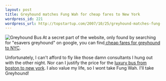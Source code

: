```yaml
--- 
layout: post
title: Greyhound matches Fung Wah for cheap fares to New York
wordpress_id: 221
wordpress_url: http://topstartup.com/2007/10/25/greyhound-matches-fung-wah-for-cheap-fares-to-new-york/
---
```

<img src="http://img530.imageshack.us/img530/3854/greyhoundbusqy4.jpg" alt="Greyhound Bus" align="left" />At a secret part of the website, only found by searching for "esavers greyhound" on google, you can find<a href="http://www.greyhound.com/scripts/TicketCenter/esavers.asp"> cheap fares for greyhound to NYC</a>. 

Unfortunately, I can't afford to fly like those damn consultants I hung out with the other night. Nor can I justify the price for the <a href="http://www.limoliner.com/">luxury bus from boston to new york</a>. I also value my life, so I wont take Fung Wah. I'll take Greyhound!
